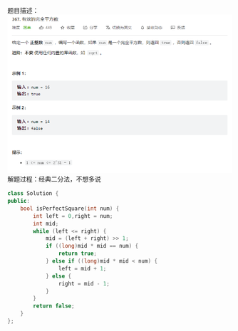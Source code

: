 题目描述：  
![image1](/basicaldatastructure/array/image/image6.png)
解题过程：经典二分法，不想多说  
```cpp
class Solution {
public:
    bool isPerfectSquare(int num) {
        int left = 0,right = num;
        int mid;
        while (left <= right) {
            mid = (left + right) >> 1;
            if ((long)mid * mid == num) {
                return true;
            } else if ((long)mid * mid < num) {
                left = mid + 1;
            } else {
                right = mid - 1;
            }
        }
        return false;
    }
};
```